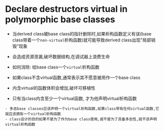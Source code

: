 # Declare destructors virtual in polymorphic base classes

- 当derived class被base class的指针删除时,如果析构函数定义有误(base class带着一个`non-virtual`析构函数)就可能导致derived class出现"局部销毁"现象
- 会造成资源泄漏,破坏数据结构,在调试器上浪费生命

- 如何消除: 给base class一个`virtual`析构函数

- 如果class不含virtual函数,通常表示其不愿意被用作一个base class

- 内含virtual的函数体积会增加,破坏可移植性
- 只有当class内含至少一个virtual函数, 才为他声明virtual析构函数

```
- 多态base classes应该声明一个virtual析构函数,如果class带有任何virtual函数,它就应该拥有一个virtual析构函数
- class设计的目的如果不是为了作为base class使用,或不是为了具备多态性,就不该声明virtual析构函数
```